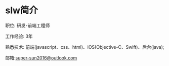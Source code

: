 # slw简介
职位: 研发-前端工程师

工作经验: 3年

熟悉技术: 前端(javascript、css、html)、iOS(Objective-C、Swift)、后台(java);

邮箱:super-sun2016@outlook.com
